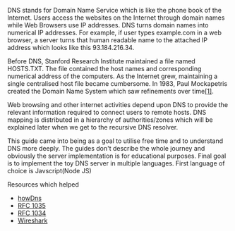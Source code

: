 DNS stands for Domain Name Service which is like the phone book of the Internet. Users access the websites on the Internet through domain names while Web Browsers use IP addresses. DNS turns domain names into numerical IP addresses. For example, if user types example.com in a web browser, a server turns that human readable name to the attached IP address which looks like this 93.184.216.34.

 Before DNS, Stanford Research Institute maintained a file named HOSTS.TXT. The file contained the host names and corresponding numerical address of the computers. As the Internet grew, maintaining a single centralised host file became cumbersome. In 1983, Paul Mockapetris created the Domain Name System which saw refinements over time[\[1\]](https://en.wikipedia.org/wiki/Domain_Name_System#History).

Web browsing and other internet activities depend upon DNS to provide the relevant information required to connect users to remote hosts. DNS mapping is distributed in a hierarchy of authorities/zones which will be explained later when we get to the recursive DNS resolver.

This guide came into being as a goal to utilise free time and to understand DNS more deeply. The guides don't describe the whole journey and obviously the server implementation is for educational purposes. Final goal is to implement the toy DNS server in multiple languages. First language of choice is Javscript(Node JS)

Resources which helped

 - [howDns](https://github.com/howCodeORG/howDNS)
 - [RFC 1035](https://datatracker.ietf.org/doc/html/rfc1035)
 - [RFC 1034](https://datatracker.ietf.org/doc/html/rfc1034)
 - [Wireshark](http://wireshark.org)
